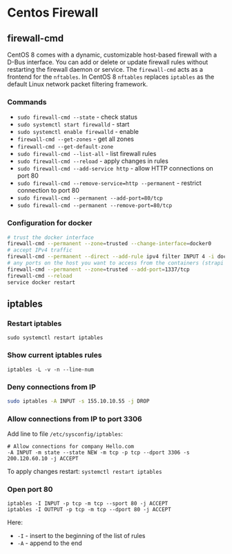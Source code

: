 # Centos Firewall

## firewall-cmd

CentOS 8 comes with a dynamic, customizable host-based firewall with a D-Bus interface. 
You can add or delete or update firewall rules without restarting the firewall daemon or service. 
The `firewall-cmd` acts as a frontend for the `nftables`. In CentOS 8 `nftables` replaces `iptables` as the default Linux network packet filtering framework.

### Commands

- `sudo firewall-cmd --state` - check status
- `sudo systemctl start firewalld` - start
- `sudo systemctl enable firewalld` - enable
- `firewall-cmd --get-zones` - get all zones
- `firewall-cmd --get-default-zone`
- `sudo firewall-cmd --list-all` - list firewall rules
- `sudo firewall-cmd --reload` - apply changes in rules
- `sudo firewall-cmd --add-service http` - allow HTTP connections on port 80
- `sudo firewall-cmd --remove-service=http --permanent` - restrict connection to port 80
- `sudo firewall-cmd --permanent --add-port=80/tcp`
- `sudo firewall-cmd --permanent --remove-port=80/tcp`

### Configuration for docker

```bash
# trust the docker interface
firewall-cmd --permanent --zone=trusted --change-interface=docker0
# accept IPv4 traffic
firewall-cmd --permanent --direct --add-rule ipv4 filter INPUT 4 -i docker0 -j ACCEPT
# any ports on the host you want to access from the containers (strapi port 1337 here)
firewall-cmd --permanent --zone=trusted --add-port=1337/tcp
firewall-cmd --reload
service docker restart
```

## iptables

### Restart iptables

```
sudo systemctl restart iptables
```

### Show current iptables rules

```
iptables -L -v -n --line-num
```

### Deny connections from IP

```bash
sudo iptables -A INPUT -s 155.10.10.55 -j DROP
```

### Allow connections from IP to port 3306

Add line to file `/etc/sysconfig/iptables`:

```
# Allow connections for company Hello.com
-A INPUT -m state --state NEW -m tcp -p tcp --dport 3306 -s 200.120.60.10 -j ACCEPT
```

To apply changes restart: `systemctl restart iptables`

### Open port 80

```
iptables -I INPUT -p tcp -m tcp --sport 80 -j ACCEPT
iptables -I OUTPUT -p tcp -m tcp --dport 80 -j ACCEPT
```
Here:
- `-I` - insert to the beginning of the list of rules
- `-A` - append to the end
